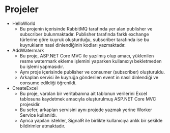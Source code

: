 # Projeler

- HelloWorld
  - Bu projenin içerisinde RabbitMQ tarafında yer alan publisher ve subscriber bulunmaktadır. Publisher tarafında farklı exchange türlerine göre kuyruk oluşturduğu, subscriber tarafında ise bu kuyrukların nasıl dinlendiğinin kodları yazmaktadır.
- AddWatermark
  - Bu proje, ASP.NET Core MVC ile yazılmış olup amacı, yüklenilen resme watermark ekleme işlemini yaparken kullanıcıyı bekletmeden bu işlemi yapmasıdır.
  - Aynı proje içerisinde publisher ve consumer (subscriber) oluşturuldu.
  - Arkaplan servisi ile kuyruğa gönderilen event in nasıl dinlendiği ve consume edildiği öğrenildi.
- CreateExcel
  - Bu proje, varolan bir veritabanına ait tablonun verilerini Excel tablosuna kaydetmek amacıyla oluşturulmuş ASP.NET Core MVC projesidir.
  - Bu sefer, arkaplan servisini aynı projede yazmak yerine Worker Service kullanıldı.
  - Ayrıca yapılan istekler, SignalR ile birlikte kullanıcıya anlık bir şekilde bildirimler atmaktadır.
